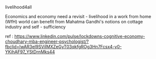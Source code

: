 livelihood4all

Economics and economy need a revisit - livelihood in a work from home (WfH) world can benefit from Mahatma Gandhi's notions on cottage industry and self - sufficiency


ref : https://www.linkedin.com/pulse/lockdowns-cognitive-economy-choudhary-mba-engineer-psychologist/?fbclid=IwAR3eI9SViIMXZeGyT03qkfgROg3Hn7Fcsx4-y0-YKihAF97_YStDrnMks44
